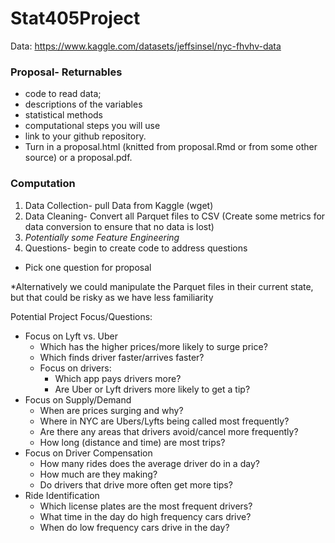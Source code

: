 # Stat405Project

Data:
https://www.kaggle.com/datasets/jeffsinsel/nyc-fhvhv-data

### Proposal- Returnables
* code to read data; 
* descriptions of the variables
* statistical methods
* computational steps you will use
* link to your github repository. 
* Turn in a proposal.html (knitted from proposal.Rmd or from some
other source) or a proposal.pdf.

### Computation
1. Data Collection- pull Data from Kaggle (wget)
2. Data Cleaning- Convert all Parquet files to CSV (Create some metrics for data conversion to ensure that no data is lost)
3. _Potentially some Feature Engineering_
4. Questions- begin to create code to address questions
* Pick one question for proposal

*Alternatively we could manipulate the Parquet files in their current state, but that could be risky as we have less familiarity 


Potential Project Focus/Questions:

- Focus on Lyft vs. Uber
    - Which has the higher prices/more likely to surge price?
    - Which finds driver faster/arrives faster?
    - Focus on drivers:
        - Which app pays drivers more?
        - Are Uber or Lyft drivers more likely to get a tip?
- Focus on Supply/Demand
    - When are prices surging and why?
    - Where in NYC are Ubers/Lyfts being called most frequently?
    - Are there any areas that drivers avoid/cancel more frequently?
    - How long (distance and time) are most trips?
- Focus on Driver Compensation
    - How many rides does the average driver do in a day?
    - How much are they making?
    - Do drivers that drive more often get more tips?
- Ride Identification
    - Which license plates are the most frequent drivers?
    - What time in the day do high frequency cars drive?
    - When do low frequency cars drive in the day?
   
